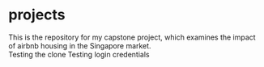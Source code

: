 # projects
This is the repository for my capstone project, which examines the impact of airbnb housing in the Singapore market.  
Testing the clone
Testing login credentials
